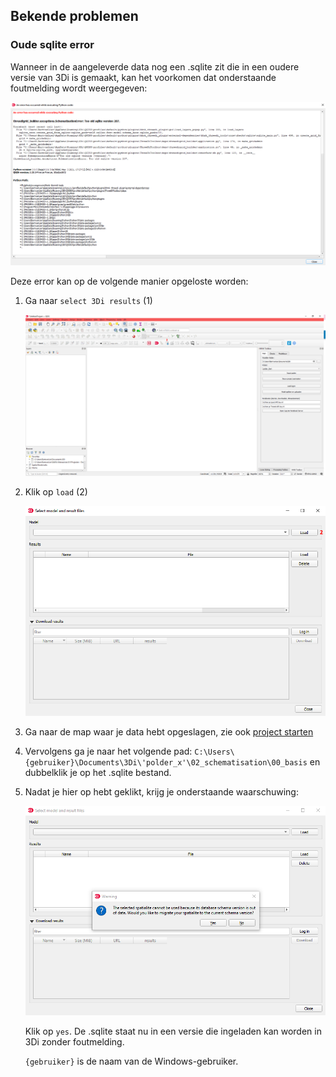 ## **Bekende problemen**

### Oude sqlite error
Wanneer in de aangeleverde data nog een .sqlite zit die in een oudere versie van 3Di is gemaakt, kan het voorkomen dat onderstaande foutmelding wordt weergegeven:

![Alt text](../../images/4_gebruik_plugin/a_overzicht_plugin/oude_sqlite_foutmelding.png)

Deze error kan op de volgende manier opgeloste worden:

1. Ga naar ``select 3Di results`` (1)

   ![Alt text](../../images/4_gebruik_plugin/a_overzicht_plugin/oude_sqlite_oplossing_1.png)   

2. Klik op ``load`` (2)

   ![Alt text](../../images/4_gebruik_plugin/a_overzicht_plugin/oude_sqlite_oplossing_2.png)

3. Ga naar de map waar je data hebt opgeslagen, zie ook [project starten](b_project_starten.md)
4. Vervolgens ga je naar het volgende pad: `C:\Users\{gebruiker}\Documents\3Di\'polder_x'\02_schematisation\00_basis` en dubbelklik je op het .sqlite bestand. 
5. Nadat je hier op hebt geklikt, krijg je onderstaande waarschuwing: 

   ![Alt text](../../images/4_gebruik_plugin/a_overzicht_plugin/oude_sqlite_oplossing_3.png)

   Klik op `yes`. De .sqlite staat nu in een versie die ingeladen kan worden in 3Di zonder foutmelding. 

   `{gebruiker}` is de naam van de Windows-gebruiker.